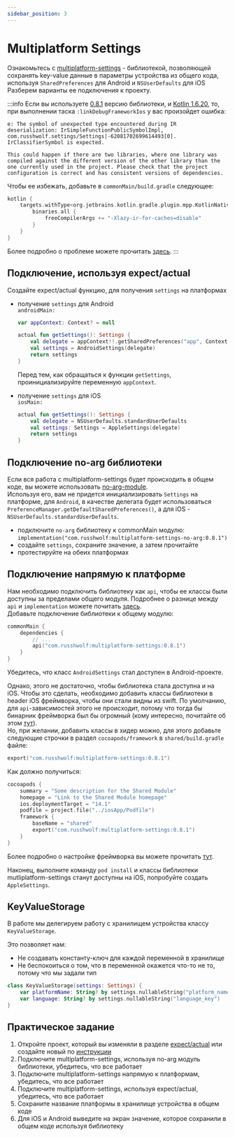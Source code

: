 ```yaml
---
sidebar_position: 3
---
```


# Multiplatform Settings 

Ознакомьтесь с [multiplatform-settings](https://github.com/russhwolf/multiplatform-settings) - библиотекой, позволяющей сохранять key-value данные в параметры устройства из общего кода, используя `SharedPreferences` для Android и `NSUserDefaults` для iOS  
Разберем варианты ее подключения к проекту.

:::info
Если вы используете [0.8.1](https://github.com/russhwolf/multiplatform-settings/releases/tag/v0.8.1) версию библиотеки, и [Kotlin 1.6.20](https://github.com/JetBrains/kotlin/releases/tag/v1.6.20), то, при выполнении таска `:linkDebugFrameworkIos` у вас произойдет ошибка:
```text
e: The symbol of unexpected type encountered during IR deserialization: IrSimpleFunctionPublicSymbolImpl, com.russhwolf.settings/Settings|-62081702699614493[0]. IrClassifierSymbol is expected.

This could happen if there are two libraries, where one library was compiled against the different version of the other library than the one currently used in the project. Please check that the project configuration is correct and has consistent versions of dependencies.
```

Чтобы ее избежать, добавьте в `commonMain/build.gradle` следующее:
```kotlin
kotlin {
    targets.withType<org.jetbrains.kotlin.gradle.plugin.mpp.KotlinNativeTarget> {
        binaries.all {
            freeCompilerArgs += "-Xlazy-ir-for-caches=disable"
        }
    }
}
```
Более подробно о проблеме можете прочитать [здесь](https://githubhot.com/repo/russhwolf/multiplatform-settings/issues/106).
:::

## Подключение, используя expect/actual
Создайте expect/actual функцию, для получения `settings` на платформах
  - получение `settings` для Android  
    `androidMain:`
    ```kotlin
    var appContext: Context? = null
    
    actual fun getSettings(): Settings {
        val delegate = appContext!!.getSharedPreferences("app", Context.MODE_PRIVATE)
        val settings = AndroidSettings(delegate)
        return settings
    }
    ```
    Перед тем, как обращаться к функции `getSettings`, проинициализируйте переменную `appContext`.
    
  - получение `settings` для iOS  
    `iosMain:`
    ```kotlin
    actual fun getSettings(): Settings {
        val delegate = NSUserDefaults.standardUserDefaults
        val settings: Settings = AppleSettings(delegate)
        return settings
    }
    ```

## Подключение no-arg библиотеки
Если вся работа с multiplatform-settings будет происходить в общем коде, вы можете использовать [no-arg-module](https://github.com/russhwolf/multiplatform-settings#no-arg-module).  
Используя его, вам не придется инициализировать `Settings` на платформе, для `Android`, в качестве делегата будет использоваться `PreferenceManager.getDefaultSharedPreferences()`, а для iOS - `NSUserDefaults.standardUserDefaults`. 
- подключите `no-arg` библиотеку к commonMain модулю: `implementation("com.russhwolf:multiplatform-settings-no-arg:0.8.1")`
- создайте `settings`, сохраните значение, а затем прочитайте
- протестируйте на обеих платформах

## Подключение напрямую к платформе
Нам необходимо подключить библиотеку как `api`, чтобы ее классы были доступны за пределами общего модуля. Подробнее о разнице между `api` и `implementation` можете почитать [здесь](/learning/gradle/configuration).  
Добавьте подключение библиотеки к общему модулю:
```kotlin
commonMain {
    dependencies {
        // ...
        api("com.russhwolf:multiplatform-settings:0.8.1")
    }
}
```
Убедитесь, что класс `AndroidSettings` стал доступен в Android-проекте.  

Однако, этого не достаточно, чтобы библиотека стала доступна и на iOS. Чтобы это сделать, необходимо добавить классы библиотеки в header iOS фреймворка, чтобы они стали видны из swift.
По умолчанию, для `api`-зависимостей этого не происходит, потому что тогда бы бинарник фреймворка был бы огромный (кому интересно, почитайте об этом [тут](/learning/kotlin-native/size_impact)).  
Но, при желании, добавить классы в хидер можно, для этого добавьте следующие строчки в раздел `cocoapods/framework` в `shared/build.gradle` файле: 
```kotlin
export("com.russhwolf:multiplatform-settings:0.8.1")
```
Как должно получиться:
```kotlin
cocoapods {
    summary = "Some description for the Shared Module"
    homepage = "Link to the Shared Module homepage"
    ios.deploymentTarget = "14.1"
    podfile = project.file("../iosApp/Podfile")
    framework {
        baseName = "shared"
        export("com.russhwolf:multiplatform-settings:0.8.1")
    }
}
```
Более подробно о настройке фреймворка вы можете прочитать [тут](https://kotlinlang.org/docs/multiplatform-build-native-binaries.html#export-dependencies-to-binaries).

Наконец, выполните команду `pod install` и классы библиотеки mutliplatform-settings станут доступны на iOS, попробуйте создать `AppleSettings`.

## KeyValueStorage

В работе мы делегируем работу с хранилищем устройства классу `KeyValueStorage`.

Это позволяет нам:
- Не создавать константу-ключ для каждой переменной в хранилище
- Не беспокоиться о том, что в переменной окажется что-то не то, потому что мы задали тип

```kotlin
class KeyValueStorage(settings: Settings) {
    var platformName: String? by settings.nullableString("platform_name_key")
    var language: String? by settings.nullableString("language_key")
}
```

## Практическое задание
1. Откройте проект, который вы изменяли в разделе [expect/actual](expect-actual) или создайте новый по [инструкции](https://kotlinlang.org/docs/kmm-create-first-app.html)
1. Подключите multiplatform-settings, используя no-arg модуль библиотеки, убедитесь, что все работает
1. Подключите multiplatform-settings напрямую к платформам, убедитесь, что все работает
1. Подключите multiplatform-settings, используя expect/actual, убедитесь, что все работает
1. Сохраните название платформы в хранилище устройства в общем коде
1. Для iOS и Android выведите на экран значение, которое сохранили в общем коде используя библиотеку
